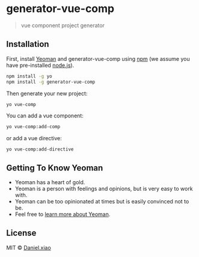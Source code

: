 # generator-vue-comp
> vue component project generator

## Installation

First, install [Yeoman](http://yeoman.io) and generator-vue-comp using [npm](https://www.npmjs.com/) (we assume you have pre-installed [node.js](https://nodejs.org/)).

```bash
npm install -g yo
npm install -g generator-vue-comp
```

Then generate your new project:

```bash
yo vue-comp
```

You can add a vue component:

```bash
yo vue-comp:add-comp
```

or add a vue directive:

```
yo vue-comp:add-directive
```

## Getting To Know Yeoman

 * Yeoman has a heart of gold.
 * Yeoman is a person with feelings and opinions, but is very easy to work with.
 * Yeoman can be too opinionated at times but is easily convinced not to be.
 * Feel free to [learn more about Yeoman](http://yeoman.io/).

## License

MIT © [Daniel.xiao](http://yeoman.io)


[npm-image]: https://badge.fury.io/js/generator-vue-comp.svg
[npm-url]: https://npmjs.org/package/generator-vue-comp
[travis-image]: https://travis-ci.org/daniel-dx/generator-vue-comp.svg?branch=master
[travis-url]: https://travis-ci.org/daniel-dx/generator-vue-comp
[daviddm-image]: https://david-dm.org/daniel-dx/generator-vue-comp.svg?theme=shields.io
[daviddm-url]: https://david-dm.org/daniel-dx/generator-vue-comp
[coveralls-image]: https://coveralls.io/repos/daniel-dx/generator-vue-comp/badge.svg
[coveralls-url]: https://coveralls.io/r/daniel-dx/generator-vue-comp
